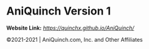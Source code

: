 # AniQuinch Version 1

**Website Link:** *https://quinchx.github.io/AniQuinch/*

©2021-2021 | AniQuinch.com, Inc. and Other Affiliates
